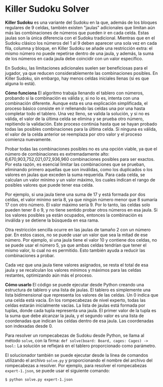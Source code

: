 Killer Sudoku Solver
====================

**Killer Sudoku** es una variante del Sudoku en la que, además de los bloques regulares de 9 celdas, también existen "jaulas" adicionales que limitan aún más las combinaciones de números que pueden ir en cada celda. Estas jaulas son la única diferencia con el Sudoku tradicional. Mientras que en el Sudoku clásico los números del 1 al 9 deben aparecer una sola vez en cada fila, columna y bloque, en Killer Sudoku se añade una restricción extra: el mismo número no puede repetirse dentro de una jaula, y además, la suma de los números en cada jaula debe coincidir con un valor específico.

En Sudoku, las limitaciones adicionales suelen ser beneficiosas para el jugador, ya que reducen considerablemente las combinaciones posibles. En Killer Sudoku, sin embargo, hay menos celdas iniciales llenas (si es que alguna lo está).

**Cómo funciona**
El algoritmo trabaja llenando el tablero con números, probando si la combinación es válida y, si no lo es, intenta con una combinación diferente. Aunque esta es una explicación simplificada, el proceso básico consiste en ir rellenando las celdas una por una hasta completar todo el tablero. Una vez lleno, se valida la solución, y si no es válida, el valor de la última celda se elimina y se prueba otro número, repitiendo la validación. Este proceso continúa hasta que se hayan probado todas las posibles combinaciones para la última celda. Si ninguna es válida, el valor de la celda anterior se reemplaza por otro valor y el proceso comienza nuevamente.

Probar todas las combinaciones posibles no es una opción viable, ya que el número de combinaciones es extremadamente alto: 6,670,903,752,021,072,936,960 combinaciones posibles para ser exactos. Por esta razón, es esencial limitar las combinaciones que se prueban, eliminando primero aquellas que son inválidas, como los duplicados o los valores en jaulas que exceden la suma requerida. Para cada celda, se calculan un valor mínimo y un valor máximo, los cuales indican el rango de posibles valores que puede tener esa celda.

Por ejemplo, si una jaula tiene una suma de 17 y está formada por dos celdas, el valor mínimo sería 8, ya que ningún número menor que 8 sumaría 17 con otro número. El valor máximo sería 9. Por lo tanto, las celdas solo pueden tener 8 o 9, y no tiene sentido probar otros números en esa jaula. Si los valores posibles ya están ocupados, entonces la combinación es inválida y se detiene la búsqueda en esa rama.

Otra restricción sencilla ocurre en las jaulas de tamaño 2 con un número par. En estos casos, no se puede usar un valor que sea la mitad de ese número. Por ejemplo, si una jaula tiene el valor 10 y contiene dos celdas, no se puede usar el número 5, ya que ambas celdas tendrían que tener el mismo valor, lo cual no es permitido. Esto también ayuda a reducir las combinaciones a probar.

Cada vez que una jaula tiene valores asignados, se resta el total de esa jaula y se recalculan los valores mínimos y máximos para las celdas restantes, optimizando aún más el proceso.

**Cómo usarlo**
El código se puede ejecutar desde Python creando una estructura de tablero y una lista de jaulas. El tablero es simplemente una lista bidimensional que representa los valores de las celdas. Un 0 indica que una celda está vacía. En los rompecabezas de nivel experto, todas las celdas estarán inicialmente vacías. La lista de jaulas está formada por tuplas, donde cada tupla representa una jaula. El primer valor de la tupla es la suma que debe alcanzar la jaula, y el segundo valor es una lista de coordenadas que indican las celdas dentro de esa jaula. Las coordenadas son indexadas desde 0.

Para resolver un rompecabezas de Sudoku desde Python, se llama al método `solve`, con la firma: `def solve(board: Board, cages: Cages) -> bool:` La solución se reflejará en el tablero proporcionado como parámetro.

El solucionador también se puede ejecutar desde la línea de comandos utilizando el archivo `solve.py` y proporcionando el nombre del archivo del rompecabezas a resolver. Por ejemplo, para resolver el rompecabezas `expert-1.json`, se puede usar el siguiente comando:

`$ python solve.py expert-1.json`




